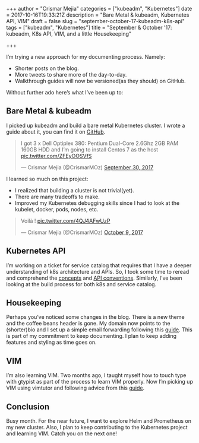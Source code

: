 +++
author = "Crismar Mejia"
categories = ["kubeadm", "Kubernetes"]
date = 2017-10-16T19:33:21Z
description = "Bare Metal & kubeadm, Kubernetes API, VIM"
draft = false
slug = "september-october-17-kubeadm-k8s-api"
tags = ["kubeadm", "Kubernetes"]
title = "September & October '17: kubeadm, K8s API, VIM, and a little Housekeeping"

+++


I’m trying a new approach for my documenting process. Namely:

- Shorter posts on the blog.
- More tweets to share more of the day-to-day.
- Walkthrough guides will now be versioned(as they should) on GitHub.

Without further ado here’s what I’ve been up to:


## Bare Metal & kubeadm

I picked up kubeadm and build a bare metal Kubernetes cluster. I wrote a guide about it, you can find it on [GitHub](https://github.com/crmejia/kubeadm-centos7-bare-metal).

> I got 3 x Dell Optiplex 380: Pentium Dual-Core 2.6Ghz 2GB RAM 160GB HDD and I’m going to install Centos 7 as the host [pic.twitter.com/ZFEyOOSVfS](https://t.co/ZFEyOOSVfS)
> 
> — Crismar Mejia (@CrismarMOz) [September 30, 2017](https://twitter.com/CrismarMOz/status/914219256014884865?ref_src=twsrc%5Etfw)


I learned so much on this project:

- I realized that building a cluster is not trivial(yet).
- There are many tradeoffs to make.
- Improved my Kubernetes debugging skills since I had to look at the kubelet, docker, pods, nodes, etc.

> Voilà ! [pic.twitter.com/4QJ4AFwUzP](https://t.co/4QJ4AFwUzP)
> 
> — Crismar Mejia (@CrismarMOz) [October 9, 2017](https://twitter.com/CrismarMOz/status/917228706946576384?ref_src=twsrc%5Etfw)


## Kubernetes API

I’m working on a ticket for service catalog that requires that I have a deeper understanding of k8s architecture and APIs. So, I took some time to reread and comprehend the [concepts](https://kubernetes.io/docs/concepts/) and [API conventions](https://github.com/kubernetes/community/blob/master/contributors/devel/api-conventions.md). Similarly, I’ve been looking at the build process for both k8s and service catalog.


## Housekeeping

Perhaps you’ve noticed some changes in the blog. There is a new theme and the coffee beans header is gone. My domain now points to the (shorter)bio and I set up a simple email forwarding following this [guide](https://www.bersling.com/2017/07/11/forwarding-mail-with-ec2-ubuntu-and-elasticip/). This is part of my commitment to keep documenting. I plan to keep adding features and styling as time goes on.


## VIM

I’m also learning VIM. Two months ago, I taught myself how to touch type with gtypist as part of the process to learn VIM properly. Now I’m picking up VIM using vimtutor and following advice from this [guide](https://dev.to/peterfication/finally-switching-to-vim).


## Conclusion

Busy month. For the near future, I want to explore Helm and Prometheus on my new cluster. Also, I plan to keep contributing to the Kubernetes project and learning VIM. Catch you on the next one!

